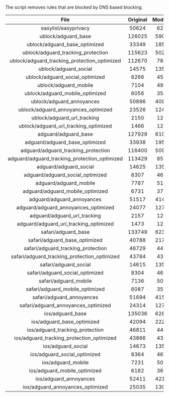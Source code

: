 The script removes rules that are blocked by DNS based blocking.


| File | Original | Modified |
|:----:|:-----:|:-----:|
| easylist/easyprivacy | 50624 | 6274 |
| ublock/adguard_base | 126025 | 59053 |
| ublock/adguard_base_optimized | 33349 | 18513 |
| ublock/adguard_tracking_protection | 115623 | 50259 |
| ublock/adguard_tracking_protection_optimized | 112670 | 7844 |
| ublock/adguard_social | 14575 | 13509 |
| ublock/adguard_social_optimized | 8266 | 4593 |
| ublock/adguard_mobile | 7104 | 4971 |
| ublock/adguard_mobile_optimized | 6056 | 3544 |
| ublock/adguard_annoyances | 50896 | 40925 |
| ublock/adguard_annoyances_optimized | 23526 | 12411 |
| ublock/adguard_url_tracking | 2150 | 1282 |
| ublock/adguard_url_tracking_optimized | 1466 | 1279 |
| adguard/adguard_base | 127929 | 61027 |
| adguard/adguard_base_optimized | 33938 | 19530 |
| adguard/adguard_tracking_protection | 116400 | 50979 |
| adguard/adguard_tracking_protection_optimized | 113429 | 8551 |
| adguard/adguard_social | 14625 | 13566 |
| adguard/adguard_social_optimized | 8307 | 4636 |
| adguard/adguard_mobile | 7787 | 5149 |
| adguard/adguard_mobile_optimized | 6731 | 3715 |
| adguard/adguard_annoyances | 51517 | 41484 |
| adguard/adguard_annoyances_optimized | 24077 | 12711 |
| adguard/adguard_url_tracking | 2157 | 1289 |
| adguard/adguard_url_tracking_optimized | 1473 | 1286 |
| safari/adguard_base | 133749 | 62302 |
| safari/adguard_base_optimized | 40788 | 21777 |
| safari/adguard_tracking_protection | 46729 | 4453 |
| safari/adguard_tracking_protection_optimized | 43784 | 4310 |
| safari/adguard_social | 14615 | 13550 |
| safari/adguard_social_optimized | 8304 | 4623 |
| safari/adguard_mobile | 7136 | 5010 |
| safari/adguard_mobile_optimized | 6087 | 3577 |
| safari/adguard_annoyances | 51694 | 41586 |
| safari/adguard_annoyances_optimized | 24314 | 12790 |
| ios/adguard_base | 135036 | 62807 |
| ios/adguard_base_optimized | 42094 | 22281 |
| ios/adguard_tracking_protection | 46811 | 4460 |
| ios/adguard_tracking_protection_optimized | 43866 | 4317 |
| ios/adguard_social | 14673 | 13582 |
| ios/adguard_social_optimized | 8364 | 4637 |
| ios/adguard_mobile | 7231 | 5053 |
| ios/adguard_mobile_optimized | 6182 | 3617 |
| ios/adguard_annoyances | 52411 | 42195 |
| ios/adguard_annoyances_optimized | 25035 | 13090 |